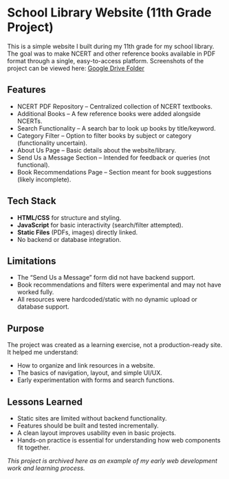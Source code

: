 # School Library Website (11th Grade Project)

This is a simple website I built during my 11th grade for my school library.
The goal was to make NCERT and other reference books available in PDF format through a single, easy-to-access platform.
Screenshots of the project can be viewed here: [Google Drive Folder](https://drive.google.com/drive/folders/1nYydzBX2IWRK8L-McrF2mriwWSoBm2un)

## Features

* NCERT PDF Repository – Centralized collection of NCERT textbooks.
* Additional Books – A few reference books were added alongside NCERTs.
* Search Functionality – A search bar to look up books by title/keyword.
* Category Filter – Option to filter books by subject or category (functionality uncertain).
* About Us Page – Basic details about the website/library.
* Send Us a Message Section – Intended for feedback or queries (not functional).
* Book Recommendations Page – Section meant for book suggestions (likely incomplete).

## Tech Stack

* **HTML/CSS** for structure and styling.
* **JavaScript** for basic interactivity (search/filter attempted).
* **Static Files** (PDFs, images) directly linked.
* No backend or database integration.

## Limitations

* The “Send Us a Message” form did not have backend support.
* Book recommendations and filters were experimental and may not have worked fully.
* All resources were hardcoded/static with no dynamic upload or database support.

## Purpose

The project was created as a learning exercise, not a production-ready site. It helped me understand:

* How to organize and link resources in a website.
* The basics of navigation, layout, and simple UI/UX.
* Early experimentation with forms and search functions.

## Lessons Learned

* Static sites are limited without backend functionality.
* Features should be built and tested incrementally.
* A clean layout improves usability even in basic projects.
* Hands-on practice is essential for understanding how web components fit together.

*This project is archived here as an example of my early web development work and learning process.*
